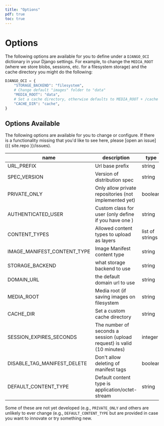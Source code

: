 ```yaml
---
title: "Options"
pdf: true
toc: true
---
```


# Options

The following options are available for you to define under a `DJANGO_OCI`
dictionary in your Django settings. For example, to change the `MEDIA_ROOT`
(where we store blobs, sessions, etc. for a filesystem storage) and the cache
directory you might do  the following:

```python
DJANGO_OCI = {
    "STORAGE_BACKEND": "filesystem",
    # Change default "images" folder to "data"
    "MEDIA_ROOT": "data",
    # Set a cache directory, otherwise defaults to MEDIA_ROOT + /cache
    "CACHE_DIR": "cache",
}
```

## Options Available

The following options are available for you to change or configure. If there is a functionality
missing that you'd like to see here, please [open an issue]({{ site.repo }}/issues).


| name | description | type |default |
|------|-------------|------|--------|
|URL_PREFIX | Url base prefix | string | v2 |
|SPEC_VERSION |  Version of distribution spec | string | 1 |
|PRIVATE_ONLY| Only allow private repositories (not implemented yet) | boolean | False |
|AUTHENTICATED_USER | Custom class for user (only define if you have one ) | string | None |
|CONTENT_TYPES | Allowed content types to upload as layers | list of strings | ["application/octet-stream"] |
|IMAGE_MANIFEST_CONTENT_TYPE | Image Manifest content type | string | application/vnd.oci.image.manifest.v1+json |
|STORAGE_BACKEND | what storage backend to use | string | filesystem |
|DOMAIN_URL | the default domain url to use | string | http://127.0.0.1:8000 |
|MEDIA_ROOT | Media root (if saving images on filesystem | string | images |
|CACHE_DIR | Set a custom cache directory | string | MEDIA_ROOT + /cache |
|SESSION_EXPIRES_SECONDS | The number of seconds a session (upload request) is valid (10 minutes) | integer | 600 |
|DISABLE_TAG_MANIFEST_DELETE| Don't allow deleting of manifest tags | boolean | False |
|DEFAULT_CONTENT_TYPE| Default content type is application/octet-stream | string | application/octet-stream|

Some of these are not yet developed (e.g., `PRIVATE_ONLY` and others are unlikely to ever change
(e.g., `DEFAULT_CONTENT_TYPE` but are provided in case you want to innovate or try something new.
